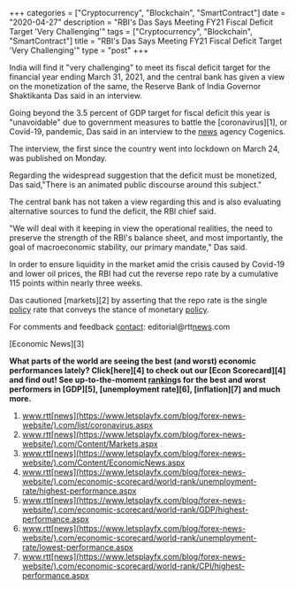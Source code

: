 +++
categories = ["Cryptocurrency", "Blockchain", "SmartContract"]
date = "2020-04-27"
description = "RBI's Das Says Meeting FY21 Fiscal Deficit Target 'Very Challenging'"
tags = ["Cryptocurrency", "Blockchain", "SmartContract"]
title = "RBI's Das Says Meeting FY21 Fiscal Deficit Target 'Very Challenging'"
type = "post"
+++

India will find it "very challenging" to meet its fiscal deficit target
for the financial year ending March 31, 2021, and the central bank has
given a view on the monetization of the same, the Reserve Bank of India
Governor Shaktikanta Das said in an interview.

Going beyond the 3.5 percent of GDP target for fiscal deficit this year
is "unavoidable" due to government measures to battle the
[coronavirus][1], or Covid-19, pandemic, Das said in an interview to the
[news](https://www.letsplayfx.com/blog/forex-news-website/) agency Cogenics.  
  
The interview, the first since the country went into lockdown on March
24, was published on Monday.  
  
Regarding the widespread suggestion that the deficit must be monetized,
Das said,"There is an animated public discourse around this subject."  
  
The central bank has not taken a view regarding this and is also
evaluating alternative sources to fund the deficit, the RBI chief said.  
  
"We will deal with it keeping in view the operational realities, the
need to preserve the strength of the RBI's balance sheet, and most
importantly, the goal of macroeconomic stability, our primary mandate,"
Das said.  
  
In order to ensure liquidity in the market amid the crisis caused by
Covid-19 and lower oil prices, the RBI had cut the reverse repo rate by
a cumulative 115 points within nearly three weeks.  
  
Das cautioned [markets][2] by asserting that the repo rate is the single
[policy](https://www.fintechee.com/policy/) rate that conveys the stance of monetary [policy](https://www.fintechee.com/policy/).

For comments and feedback [contact](https://www.playgroundfx.com/contact/): editorial@rtt[news](https://www.letsplayfx.com/blog/forex-news-website/).com

[Economic News][3]

 **What parts of the world are seeing the best (and worst) economic
performances lately? Click[here][4] to check out our [Econ Scorecard][4]
and find out! See up-to-the-moment [ranking](https://www.playgroundfx.com/blog/crypto-exchange-ranking/)s for the best and worst
performers in [GDP][5], [unemployment rate][6], [inflation][7] and much
more.**

   1. www.rtt[news](https://www.letsplayfx.com/blog/forex-news-website/).com/list/coronavirus.aspx
   2. www.rtt[news](https://www.letsplayfx.com/blog/forex-news-website/).com/Content/Markets.aspx
   3. www.rtt[news](https://www.letsplayfx.com/blog/forex-news-website/).com/Content/EconomicNews.aspx
   4. www.rtt[news](https://www.letsplayfx.com/blog/forex-news-website/).com/economic-scorecard/world-rank/unemployment-rate/highest-performance.aspx
   5. www.rtt[news](https://www.letsplayfx.com/blog/forex-news-website/).com/economic-scorecard/world-rank/GDP/highest-performance.aspx
   6. www.rtt[news](https://www.letsplayfx.com/blog/forex-news-website/).com/economic-scorecard/world-rank/unemployment-rate/lowest-performance.aspx
   7. www.rtt[news](https://www.letsplayfx.com/blog/forex-news-website/).com/economic-scorecard/world-rank/CPI/highest-performance.aspx